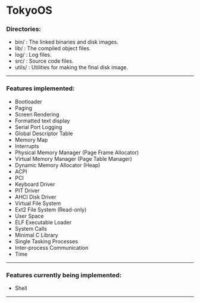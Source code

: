 # TokyoOS

### Directories:
- bin/      : The linked binaries and disk images.
- lib/      : The compiled object files.
- log/      : Log files.
- src/      : Source code files.
- utils/    : Utilities for making the final disk image.

---

### Features implemented:
- Bootloader
- Paging
- Screen Rendering
- Formatted text display
- Serial Port Logging
- Global Descriptor Table
- Memory Map
- Interrupts
- Physical Memory Manager (Page Frame Allocator)
- Virtual Memory Manager (Page Table Manager)
- Dynamic Memory Allocator (Heap)
- ACPI
- PCI
- Keyboard Driver
- PIT Driver
- AHCI Disk Driver
- Virtual File System
- Ext2 File System (Read-only)
- User Space
- ELF Executable Loader
- System Calls
- Minimal C Library
- Single Tasking Processes
- Inter-process Communication
- Time

---

### Features currently being implemented:
- Shell

---
